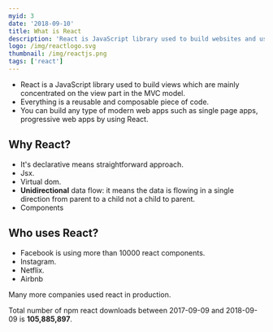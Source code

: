 ```yaml
---
myid: 3
date: '2018-09-10'
title: What is React
description: 'React is JavaScript library used to build websites and user interfaces, progressive web apps it is a just view in MVC model'
logo: /img/reactlogo.svg
thumbnail: /img/reactjs.png
tags: ['react']
---
```



- React is a JavaScript library used to build views which are mainly concentrated on the view part in the MVC model.
- Everything is a reusable and composable piece of code.
- You can build any type of modern web apps such as single page apps, progressive web apps by using React.


## Why React?

- It's declarative means straightforward approach.
- Jsx.
- Virtual dom.
- **Unidirectional** data flow: it means the data is flowing in a single direction from parent to a child not a child to parent.
- Components


## Who uses React?

 - Facebook is using  more than 10000 react components.
 - Instagram.
 - Netflix.
 - Airbnb

Many more companies used  react in production.


Total number of npm react downloads between 2017-09-09 and 2018-09-09 is **105,885,897**.



